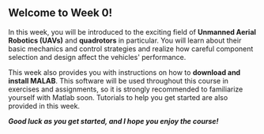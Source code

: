 ## Welcome to Week 0!
In this week, you will be introduced to the exciting field of **Unmanned Aerial Robotics (UAVs)** and **quadrotors** in particular. You will learn about their basic mechanics and control strategies and realize how careful component selection and design affect the vehicles' performance. <br />

This week also provides you with instructions on how to **download and install MALAB**. This software will be used throughout this course in exercises and assignments, so it is strongly recommended to familiarize yourself with Matlab soon. Tutorials to help you get started are also provided in this week.

***Good luck as you get started, and I hope you enjoy the course!***

